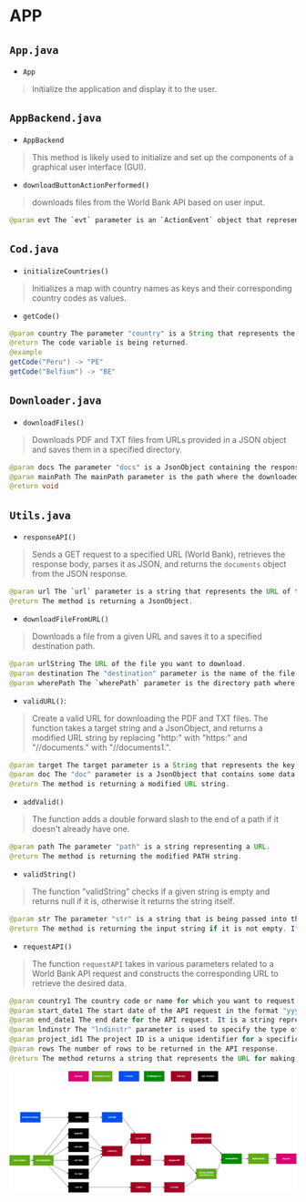 # APP

## `App.java`

- `App`

> Initialize the application and display it to the user.

## `AppBackend.java`

- `AppBackend`

> This method is likely used to initialize and set up the components of a graphical user interface (GUI).

- `downloadButtonActionPerformed()`

> downloads files from the World Bank API based on user input.

```java
@param evt The `evt` parameter is an `ActionEvent` object that represents the action event that occurred (click download button).
```

## `Cod.java`

- `initializeCountries()`

> Initializes a map with country names as keys and their corresponding country codes as values.

- `getCode()`

```java
@param country The parameter "country" is a String that represents the name of a country.
@return The code variable is being returned.
@example
getCode("Peru") -> "PE"
getCode("Belfium") -> "BE"
```

## `Downloader.java`

- `downloadFiles()`

> Downloads PDF and TXT files from URLs provided in a JSON object and saves them in a specified directory.

```java
@param docs The parameter "docs" is a JsonObject containing the response from the API.
@param mainPath The mainPath parameter is the path where the downloaded files will be saved.
@return void
```

## `Utils.java`

- `responseAPI()`

> Sends a GET request to a specified URL (World Bank), retrieves the response body, parses it as JSON, and returns the `documents` object from the JSON response.

```java
@param url The `url` parameter is a string that represents the URL of the API endpoint that you want to make a request to.
@return The method is returning a JsonObject.
```

- `downloadFileFromURL()`

> Downloads a file from a given URL and saves it to a specified destination path.

```java
@param urlString The URL of the file you want to download.
@param destination The "destination" parameter is the name of the file want to save the downloaded content as. It should include the file extension as well (PDF and TXT).
@param wherePath The `wherePath` parameter is the directory path where you want to save the downloaded file.
```

- `validURL()`:

> Create a valid URL for downloading the PDF and TXT files. The function takes a target string and a JsonObject, and returns a modified URL string by replacing "http:" with "https:" and "//documents." with "//documents1.".

```java
@param target The target parameter is a String that represents the key of the value we want to retrieve from the JsonObject doc.
@param doc The "doc" parameter is a JsonObject that contains some data. It is used to retrieve a value associated with the "target" key.
@return The method is returning a modified URL string.
```

- `addValid()`

> The function adds a double forward slash to the end of a path if it doesn't already have one.

```java
@param path The parameter "path" is a string representing a URL.
@return The method is returning the modified PATH string.
```

- `validString()`

> The function "validString" checks if a given string is empty and returns null if it is, otherwise it returns the string itself.

```java
@param str The parameter "str" is a string that is being passed into the "validString" method.
@return The method is returning the input string if it is not empty. If the input string is empty, it is returning null.
```

- `requestAPI()`

> The function `requestAPI` takes in various parameters related to a World Bank API request and constructs the corresponding URL to retrieve the desired data.

```java
@param country1 The country code or name for which you want to request data.
@param start_date1 The start date of the API request in the format "yyyy-MM-dd".
@param end_date1 The end date for the API request. It is a string representing a date in the format "YYYY-MM-DD".
@param lndinstr The "lndinstr" parameter is used to specify the type of lending instrument for the API request. It is a string that represents the lending instrument, such as "Investment Project Financing".
@param project_id1 The project ID is a unique identifier for a specific project. It is used to search for a specific project in the API.
@param rows The number of rows to be returned in the API response.
@return The method returns a string that represents the URL for making an API request to the World Bank database. The URL includes various parameters such as country code, start date, end date, project ID, and number of rows to retrieve.

```

![](figs/map.png)
